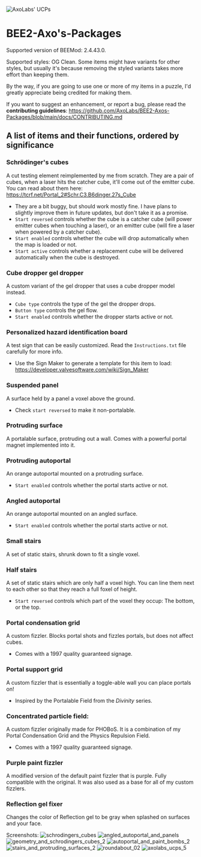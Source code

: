 ![AxoLabs' UCPs](https://user-images.githubusercontent.com/125143965/220545356-dc6fc292-efe7-4334-b8f5-97226796dd05.png)
# BEE2-Axo's-Packages
Supported version of BEEMod: 2.4.43.0.

Supported styles: OG Clean. Some items might have variants for other styles, but usually it's because removing the styled variants takes more effort than keeping them.

By the way, if you are going to use one or more of my items in a puzzle, I'd greatly appreciate being credited for making them.

If you want to suggest an enhancement, or report a bug, please read the **contributing guidelines**: https://github.com/AxoLabs/BEE2-Axos-Packages/blob/main/docs/CONTRIBUTING.md

## A list of items and their functions, ordered by significance
### Schrödinger's cubes
A cut testing element reimplemented by me from scratch. They are a pair of cubes, when a laser hits the catcher cube, it'll come out of the emitter cube. You can read about them here: https://tcrf.net/Portal_2#Schr.C3.B6dinger.27s_Cube
- They are a bit buggy, but should work mostly fine. I have plans to slightly improve them in future updates, but don't take it as a promise.
- `Start reversed` controls whether the cube is a catcher cube (will power emitter cubes when touching a laser), or an emitter cube (will fire a laser when powered by a catcher cube).
- `Start enabled` controls whether the cube will drop automatically when the map is loaded or not.
- `Start active` controls whether a replacement cube will be delivered automatically when the cube is destroyed.
### Cube dropper gel dropper
A custom variant of the gel dropper that uses a cube dropper model instead.
- `Cube type` controls the type of the gel the dropper drops.
- `Button type` controls the gel flow.
- `Start enabled` controls whether the dropper starts active or not.
### Personalized hazard identification board
A test sign that can be easily customized. Read the `Instructions.txt` file carefully for more info.
- Use the Sign Maker to generate a template for this item to load: https://developer.valvesoftware.com/wiki/Sign_Maker
### Suspended panel
A surface held by a panel a voxel above the ground.
- Check `start reversed` to make it non-portalable.
### Protruding surface
A portalable surface, protruding out a wall. Comes with a powerful portal magnet implemented into it.
### Protruding autoportal
An orange autoportal mounted on a protruding surface.
- `Start enabled` controls whether the portal starts active or not.
### Angled autoportal
An orange autoportal mounted on an angled surface.
- `Start enabled` controls whether the portal starts active or not.
### Small stairs
A set of static stairs, shrunk down to fit a single voxel.
### Half stairs
A set of static stairs which are only half a voxel high. You can line them next to each other so that they reach a full foxel of height.
- `Start reversed` controls which part of the voxel they occup: The bottom, or the top.
### Portal condensation grid
A custom fizzler. Blocks portal shots and fizzles portals, but does not affect cubes. 
- Comes with a 1997 quality guaranteed signage.
### Portal support grid
A custom fizzler that is essentially a toggle-able wall you can place portals on!
- Inspired by the Portalable Field from the _Divinity_ series.
### Concentrated particle field:
A custom fizzler originally made for PHOBoS. It is a combination of my Portal Condensation Grid and the Physics Repulsion Field.
- Comes with a 1997 quality guaranteed signage.
### Purple paint fizzler
A modified version of the default paint fizzler that is purple. Fully compatible with the original. It was also used as a base for all of my custom fizzlers.
### Reflection gel fixer
Changes the color of Reflection gel to be gray when splashed on surfaces and your face.

Screenshots:
![schrodingers_cubes](https://user-images.githubusercontent.com/125143965/232250740-a8c75244-f1b9-43e4-85b2-84504417007f.png)
![angled_autoportal_and_panels](https://user-images.githubusercontent.com/125143965/232250554-2fcc8ec1-e9fd-44c5-820c-20f766f4895d.png)
![geometry_and_schrodingers_cubes_2](https://user-images.githubusercontent.com/125143965/232250602-da5cf261-bb0a-4bed-b4ef-abdefcafd9cc.png)
![autoportal_and_paint_bombs_2](https://user-images.githubusercontent.com/125143965/232250545-06216fd3-c1d2-48b4-a1cc-e3fd5d2fd861.png)
![stairs_and_protruding_surfaces_2](https://user-images.githubusercontent.com/125143965/232250599-b5af7812-15c9-4db5-92e2-0fec2808f7ff.png)
![roundabout_02](https://user-images.githubusercontent.com/125143965/232250611-e57537eb-6dec-448d-a9fc-fa51fa40a7d2.png)
![axolabs_ucps_5](https://user-images.githubusercontent.com/125143965/229373547-aa5b2f9e-1cde-40d2-9caa-dff0f6453edd.png)
